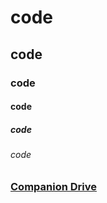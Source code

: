 # code
## code
### code
#### code
##### code
###### code

### [Companion Drive](https://drive.google.com/drive/folders/1wjV0XuI5YdLWMXvWwxEpgG-optBYEwWr?usp=sharing)
